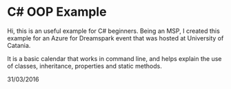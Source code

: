 # C# OOP Example

Hi, this is an useful example for C# beginners.
Being an MSP, I created this example for an Azure for Dreamspark event that was hosted at University of Catania.

It is a basic calendar that works in command line, and helps explain the use of classes, inheritance, properties and static methods.

31/03/2016
